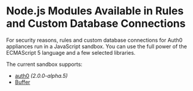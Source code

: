 # Node.js Modules Available in Rules and Custom Database Connections

For security reasons, rules and custom database connections for Auth0 appliances run in a JavaScript sandbox. You can use the full power of the ECMAScript 5 language and a few selected libraries.

The current sandbox supports:

* [auth0](https://github.com/auth0/node-auth0) _(2.0.0-alpha.5)_
* [Buffer](http://nodejs.org/docs/v0.10.24/api/buffer.html)
